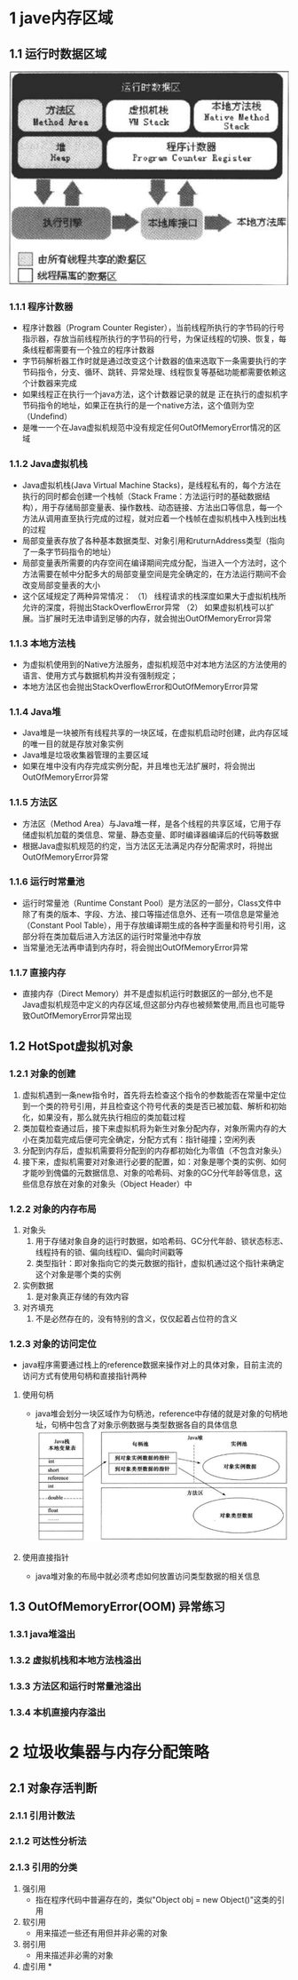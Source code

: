 # 1 jave内存区域
## 1.1 运行时数据区域
![java虚拟机运行时数据区](img/2_jvm.png)
### 1.1.1 程序计数器
* 程序计数器（Program Counter Register），当前线程所执行的字节码的行号指示器，存放当前线程所执行的字节码的行号，为保证线程的切换、恢复，每条线程都需要有一个独立的程序计数器
* 字节码解析器工作时就是通过改变这个计数器的值来选取下一条需要执行的字节码指令，分支、循环、跳转、异常处理、线程恢复等基础功能都需要依赖这个计数器来完成
* 如果线程正在执行一个java方法，这个计数器记录的就是 正在执行的虚拟机字节码指令的地址，如果正在执行的是一个native方法，这个值则为空（Undefind）
* 是唯一一个在Java虚拟机规范中没有规定任何OutOfMemoryError情况的区域
### 1.1.2 Java虚拟机栈
* Java虚拟机栈(Java Virtual Machine Stacks)，是线程私有的，每个方法在执行的同时都会创建一个栈帧（Stack Frame：方法运行时的基础数据结构），用于存储局部变量表、操作数栈、动态链接、方法出口等信息，每一个方法从调用直至执行完成的过程，就对应着一个栈帧在虚拟机栈中入栈到出栈的过程
* 局部变量表存放了各种基本数据类型、对象引用和ruturnAddress类型（指向了一条字节码指令的地址）
* 局部变量表所需要的内存空间在编译期间完成分配，当进入一个方法时，这个方法需要在帧中分配多大的局部变量空间是完全确定的，在方法运行期间不会改变局部变量表的大小
* 这个区域规定了两种异常情况：
    （1） 线程请求的栈深度如果大于虚拟机栈所允许的深度，将抛出StackOverflowError异常
    （2） 如果虚拟机栈可以扩展。当扩展时无法申请到足够的内存，就会抛出OutOfMemoryError异常
### 1.1.3 本地方法栈
* 为虚拟机使用到的Native方法服务，虚拟机规范中对本地方法区的方法使用的语言、使用方式与数据机构并没有强制规定；
* 本地方法区也会抛出StackOverflowError和OutOfMemoryError异常
### 1.1.4 Java堆
* Java堆是一块被所有线程共享的一块区域，在虚拟机启动时创建，此内存区域的唯一目的就是存放对象实例
* Java堆是垃圾收集器管理的主要区域
* 如果在堆中没有内存完成实例分配，并且堆也无法扩展时，将会抛出OutOfMemoryError异常
### 1.1.5 方法区
* 方法区（Method Area）与Java堆一样，是各个线程的共享区域，它用于存储虚拟机加载的类信息、常量、静态变量、即时编译器编译后的代码等数据
* 根据Java虚拟机规范的约定，当方法区无法满足内存分配需求时，将抛出OutOfMemoryError异常
### 1.1.6 运行时常量池
* 运行时常量池（Runtime Constant Pool）是方法区的一部分，Class文件中除了有类的版本、字段、方法、接口等描述信息外、还有一项信息是常量池（Constant Pool Table），用于存放编译期生成的各种字面量和符号引用，这部分将在类加载后进入方法区的运行时常量池中存放
* 当常量池无法再申请到内存时，将会抛出OutOfMemoryError异常
### 1.1.7 直接内存
* 直接内存（Direct Memory）并不是虚拟机运行时数据区的一部分,也不是Java虚拟机规范中定义的内存区域,但这部分内存也被频繁使用,而且也可能导致OutOfMemoryError异常出现

## 1.2 HotSpot虚拟机对象
### 1.2.1 对象的创建
1. 虚拟机遇到一条new指令时，首先将去检查这个指令的参数能否在常量中定位到一个类的符号引用，并且检查这个符号代表的类是否已被加载、解析和初始化，如果没有，那么就先执行相应的类加载过程
2. 类加载检查通过后，接下来虚拟机将为新生对象分配内存，对象所需内存的大小在类加载完成后便可完全确定，分配方式有：指针碰撞；空闲列表
3. 分配到内存后，虚拟机需要将分配到的内存都初始化为零值（不包含对象头）
4. 接下来，虚拟机需要对对象进行必要的配置，如：对象是哪个类的实例、如何才能吵到傀儡的元数据信息、对象的哈希码、对象的GC分代年龄等信息，这些信息存放在对象的对象头（Object Header）中
### 1.2.2 对象的内存布局
1. 对象头
    1. 用于存储对象自身的运行时数据，如哈希码、GC分代年龄、锁状态标志、线程持有的锁、偏向线程ID、偏向时间戳等
    2. 类型指针：即对象指向它的类元数据的指针，虚拟机通过这个指针来确定这个对象是哪个类的实例
2. 实例数据
    1. 是对象真正存储的有效内容
3. 对齐填充
    1. 不是必然存在的，没有特别的含义，仅仅起着占位符的含义


### 1.2.3 对象的访问定位
* java程序需要通过栈上的reference数据来操作对上的具体对象，目前主流的访问方式有使用句柄和直接指针两种
1. 使用句柄
    * java堆会划分一块区域作为句柄池，reference中存储的就是对象的句柄地址，句柄中包含了对象示例数据与类型数据各自的具体信息
    ![通过句柄访问对象](img/2_jubing.png)

2. 使用直接指针
    * java堆对象的布局中就必须考虑如何放置访问类型数据的相关信息
    

## 1.3 OutOfMemoryError(OOM) 异常练习

### 1.3.1 java堆溢出

### 1.3.2 虚拟机栈和本地方法栈溢出

### 1.3.3 方法区和运行时常量池溢出

### 1.3.4 本机直接内存溢出

# 2 垃圾收集器与内存分配策略

## 2.1 对象存活判断

### 2.1.1 引用计数法

### 2.1.2 可达性分析法

### 2.1.3 引用的分类

1. 强引用
    * 指在程序代码中普遍存在的，类似"Object obj = new Object()"这类的引用
2. 软引用
    * 用来描述一些还有用但并非必需的对象
3. 弱引用
    * 用来描述非必需的对象
4. 虚引用
    * 

